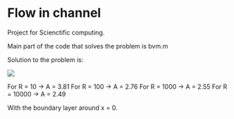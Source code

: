 # Flow in channel

Project for Scienctific computing. 

Main part of the code that solves the problem is bvm.m

Solution to the problem is:

![](figure1.jpg?raw=true)

For R =     10 -> A = 3.81
For R =    100 -> A = 2.76
For R =   1000 -> A = 2.55
For R =  10000 -> A = 2.49

With the boundary layer around x = 0.

